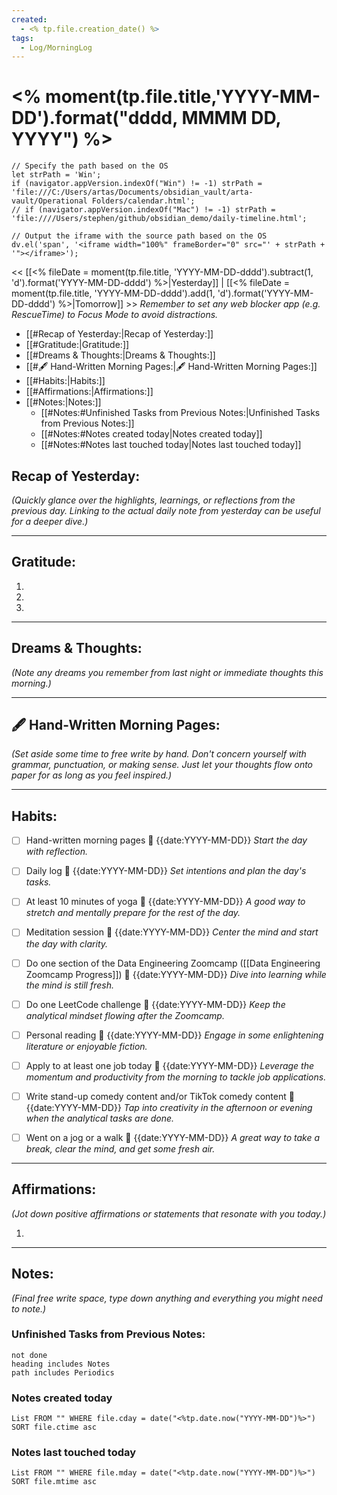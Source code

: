 ```yaml
---
created:
  - <% tp.file.creation_date() %>
tags:
  - Log/MorningLog
---
```

# <% moment(tp.file.title,'YYYY-MM-DD').format("dddd, MMMM DD, YYYY") %>

```dataviewjs
// Specify the path based on the OS
let strPath = 'Win';
if (navigator.appVersion.indexOf("Win") != -1) strPath = 'file:///C:/Users/artas/Documents/obsidian_vault/arta-vault/Operational Folders/calendar.html';
// if (navigator.appVersion.indexOf("Mac") != -1) strPath = 'file:////Users/stephen/github/obsidian_demo/daily-timeline.html';

// Output the iframe with the source path based on the OS
dv.el('span', '<iframe width="100%" frameBorder="0" src="' + strPath + '"></iframe>');
```
<< [[<% fileDate = moment(tp.file.title, 'YYYY-MM-DD-dddd').subtract(1, 'd').format('YYYY-MM-DD-dddd') %>|Yesterday]] | [[<% fileDate = moment(tp.file.title, 'YYYY-MM-DD-dddd').add(1, 'd').format('YYYY-MM-DD-dddd') %>|Tomorrow]] >>
_Remember to set any web blocker app (e.g. RescueTime) to Focus Mode to avoid distractions._
- [[#Recap of Yesterday:|Recap of Yesterday:]]
- [[#Gratitude:|Gratitude:]]
- [[#Dreams & Thoughts:|Dreams & Thoughts:]]
- [[#🖋️ Hand-Written Morning Pages:|🖋️ Hand-Written Morning Pages:]]
- [[#Habits:|Habits:]]
- [[#Affirmations:|Affirmations:]]
- [[#Notes:|Notes:]]
	- [[#Notes:#Unfinished Tasks from Previous Notes:|Unfinished Tasks from Previous Notes:]]
	- [[#Notes:#Notes created today|Notes created today]]
	- [[#Notes:#Notes last touched today|Notes last touched today]]

## Recap of Yesterday:

_(Quickly glance over the highlights, learnings, or reflections from the previous day. Linking to the actual daily note from yesterday can be useful for a deeper dive.)_

---
## Gratitude:
1. 
2. 
3. 
---
## Dreams & Thoughts:

_(Note any dreams you remember from last night or immediate thoughts this morning.)_

---
## 🖋️ Hand-Written Morning Pages:

_(Set aside some time to free write by hand. Don't concern yourself with grammar, punctuation, or making sense. Just let your thoughts flow onto paper for as long as you feel inspired.)_

---
## Habits:

- [ ] Hand-written morning pages 📅 {{date:YYYY-MM-DD}}
  *Start the day with reflection.*

- [ ] Daily log 📅 {{date:YYYY-MM-DD}}
  *Set intentions and plan the day's tasks.*

- [ ] At least 10 minutes of yoga 📅 {{date:YYYY-MM-DD}}
  *A good way to stretch and mentally prepare for the rest of the day.*

- [ ] Meditation session 📅 {{date:YYYY-MM-DD}}
  *Center the mind and start the day with clarity.*

- [ ] Do one section of the Data Engineering Zoomcamp ([[Data Engineering Zoomcamp Progress]]) 📅 {{date:YYYY-MM-DD}}
  *Dive into learning while the mind is still fresh.*

- [ ] Do one LeetCode challenge 📅 {{date:YYYY-MM-DD}}
  *Keep the analytical mindset flowing after the Zoomcamp.*

- [ ] Personal reading 📅 {{date:YYYY-MM-DD}}
  *Engage in some enlightening literature or enjoyable fiction.*

- [ ] Apply to at least one job today 📅 {{date:YYYY-MM-DD}}
  *Leverage the momentum and productivity from the morning to tackle job applications.*

- [ ] Write stand-up comedy content and/or TikTok comedy content 📅 {{date:YYYY-MM-DD}}
  *Tap into creativity in the afternoon or evening when the analytical tasks are done.*

- [ ] Went on a jog or a walk 📅 {{date:YYYY-MM-DD}}
  *A great way to take a break, clear the mind, and get some fresh air.*

---
## Affirmations:

_(Jot down positive affirmations or statements that resonate with you today.)_ 

1.

---
## Notes:

_(Final free write space, type down anything and everything you might need to note.)_


### Unfinished Tasks from Previous Notes:
```tasks
not done
heading includes Notes
path includes Periodics
```
### Notes created today
```dataview
List FROM "" WHERE file.cday = date("<%tp.date.now("YYYY-MM-DD")%>") SORT file.ctime asc
```

### Notes last touched today
```dataview
List FROM "" WHERE file.mday = date("<%tp.date.now("YYYY-MM-DD")%>") SORT file.mtime asc
```
